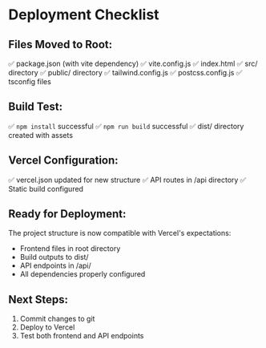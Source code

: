 # Deployment Checklist

## Files Moved to Root:
✅ package.json (with vite dependency)
✅ vite.config.js
✅ index.html
✅ src/ directory
✅ public/ directory
✅ tailwind.config.js
✅ postcss.config.js
✅ tsconfig files

## Build Test:
✅ `npm install` successful
✅ `npm run build` successful
✅ dist/ directory created with assets

## Vercel Configuration:
✅ vercel.json updated for new structure
✅ API routes in /api directory
✅ Static build configured

## Ready for Deployment:
The project structure is now compatible with Vercel's expectations:
- Frontend files in root directory
- Build outputs to dist/
- API endpoints in /api/
- All dependencies properly configured

## Next Steps:
1. Commit changes to git
2. Deploy to Vercel
3. Test both frontend and API endpoints
